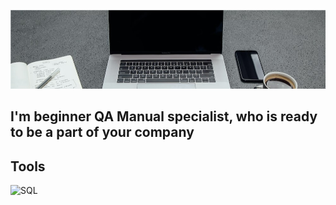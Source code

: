 ![Header](https://github.com/DaniilKisel01/DaniilKisel01/blob/main/assets/1666094813021.jpg)


## I'm beginner QA Manual specialist, who is ready to be a part of your company


## Tools 
![SQL](https://img.shields.io/badge/-SQL-black?style=for-the-badge&logo=MySQL)